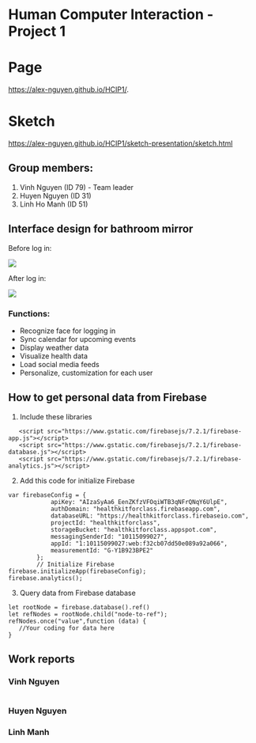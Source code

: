 # Human Computer Interaction - Project 1
# Page
https://alex-nguyen.github.io/HCIP1/.

# Sketch
https://alex-nguyen.github.io/HCIP1/sketch-presentation/sketch.html

## Group members:
1. Vinh Nguyen (ID 79) - Team leader
2. Huyen Nguyen (ID 31)
3. Linh Ho Manh (ID 51)

## Interface design for bathroom mirror

Before log in:

![](https://alex-nguyen.github.io/HCIP1/sketch-presentation/images/before.png)

After log in:

![](https://alex-nguyen.github.io/HCIP1/sketch-presentation/images/p1.group7.png)


### Functions:
- Recognize face for logging in
- Sync calendar for upcoming events
- Display weather data
- Visualize health data
- Load social media feeds
- Personalize, customization for each user

## How to get personal data from Firebase

1. Include these libraries
```
   <script src="https://www.gstatic.com/firebasejs/7.2.1/firebase-app.js"></script>
   <script src="https://www.gstatic.com/firebasejs/7.2.1/firebase-database.js"></script>
   <script src="https://www.gstatic.com/firebasejs/7.2.1/firebase-analytics.js"></script>
```
2. Add this code for initialize Firebase
````
var firebaseConfig = {
            apiKey: "AIzaSyAa6_EenZKfzVFOqiWTB3qNFrQNqY6UlpE",
            authDomain: "healthkitforclass.firebaseapp.com",
            databaseURL: "https://healthkitforclass.firebaseio.com",
            projectId: "healthkitforclass",
            storageBucket: "healthkitforclass.appspot.com",
            messagingSenderId: "10115099027",
            appId: "1:10115099027:web:f32cb07dd50e089a92a066",
            measurementId: "G-Y1B923BPE2"
        };
        // Initialize Firebase
firebase.initializeApp(firebaseConfig);
firebase.analytics();
````
3. Query data from Firebase database
````
let rootNode = firebase.database().ref()
let refNodes = rootNode.child("node-to-ref");
refNodes.once("value",function (data) {
   //Your coding for data here
}
````

## Work reports
### Vinh Nguyen 

````
````

### Huyen Nguyen

### Linh Manh